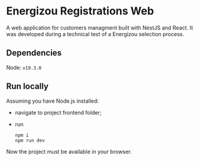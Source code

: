 # Energizou Registrations Web

A web application for customers managment built with NestJS and React. It was developed during a technical test of a Energizou selection process.

## Dependencies

Node: `v19.3.0`

## Run locally

Assuming you have Node.js installed:

- navigate to project frontend folder;
- run

      npm i
      npm run dev

Now the project must be available in your browser.

